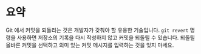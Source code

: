 # 요약

Git 에서 커밋을 되돌리는 것은 개발자가 갖춰야 할 유용한 기술입니다. `git revert` 명령을 사용하면 저장소의 기록을 다시 작성하지 않고 커밋을 되돌릴 수 있습니다. 되돌릴 올바른 커밋을 선택하고 의미 있는 커밋 메시지를 입력하는 것을 잊지 마세요.
